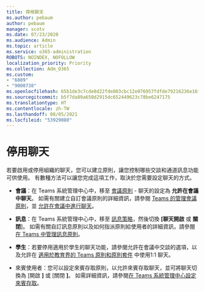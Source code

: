 ```yaml
---
title: 停用聊天
ms.author: pebaum
author: pebaum
manager: scotv
ms.date: 07/23/2020
ms.audience: Admin
ms.topic: article
ms.service: o365-administration
ROBOTS: NOINDEX, NOFOLLOW
localization_priority: Priority
ms.collection: Adm_O365
ms.custom:
- "6889"
- "9000738"
ms.openlocfilehash: 65b1de3c7cde8d22fde803cbc12e076957fdfde79216236e16f22ad0ba2222ef
ms.sourcegitcommit: b5f7da89a650d2915dc652449623c78be6247175
ms.translationtype: HT
ms.contentlocale: zh-TW
ms.lasthandoff: 08/05/2021
ms.locfileid: "53929080"
---
```

# <a name="disable-chat"></a>停用聊天

若要啟用或停用組織的聊天，您可以建立原則，讓您控制哪些交談和通道訊息功能可供使用。 有數種方法可以讓您完成這項工作，取決於您需要設定聊天的方式。

- **會議**：在 Teams 系統管理中心中，移至 [會議原則](https://admin.teams.microsoft.com/) - 聊天的設定為 **允許在會議中聊天**。 如需有關建立自訂會議原則的詳細資訊，請參閱 [Teams 的管理會議原則](/microsoftteams/meeting-policies-in-teams)，並 [允許在會議中進行聊天](/microsoftteams/meeting-policies-in-teams#allow-chat-in-meetings)。

- **訊息**：在 Teams 系統管理中心中，移至 [訊息策略](https://admin.teams.microsoft.com/)，然後切換 **[聊天開啟** 或 **關閉**]。 如需有關自訂訊息原則以及如何指派原則給使用者的詳細資訊，請參閱[在 Teams 中管理訊息原則](/microsoftteams/messaging-policies-in-teams)。

- **學生**：若要停用適用於學生的聊天功能，請參閱允許在會議中交談的選項，以及允許在 [適用於教育界的 Teams 原則和原則套件](/microsoftteams/policy-packages-edu) 中使用1:1 聊天。

- 來賓使用者：您可以設定來賓存取原則，以允許來賓存取聊天，並可將聊天切換為 [開啟 **]** 或 [關閉 **]**。 如需詳細資訊，請參閱[在 Teams 系統管理中心設定來賓存取](/microsoftteams/set-up-guests#configure-guest-access-in-the-teams-admin-center)。




